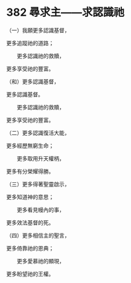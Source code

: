# 382 尋求主——求認識祂

（一）我願更多認識基督，

更多追蹤祂的道路；

　　更多認識祂的救贖，

更多享受祂的豐富。

（和）更多認識基督，

更多認識基督。

　　更多認識祂的救贖，

更多享受祂的豐富。

（二）更多認識復活大能，

更多經歷無窮生命；

　　更多取用升天權柄，

更多有分榮耀得勝。

（三）更多得著聖靈啟示，

更多知道神的意思；

　　更多看見幔內的事，

更多效法基督的死。

（四）更多相信主的聖言，

更多倚靠祂的恩典；

　　更多愛慕祂的顯現，

更多盼望祂的王權。

